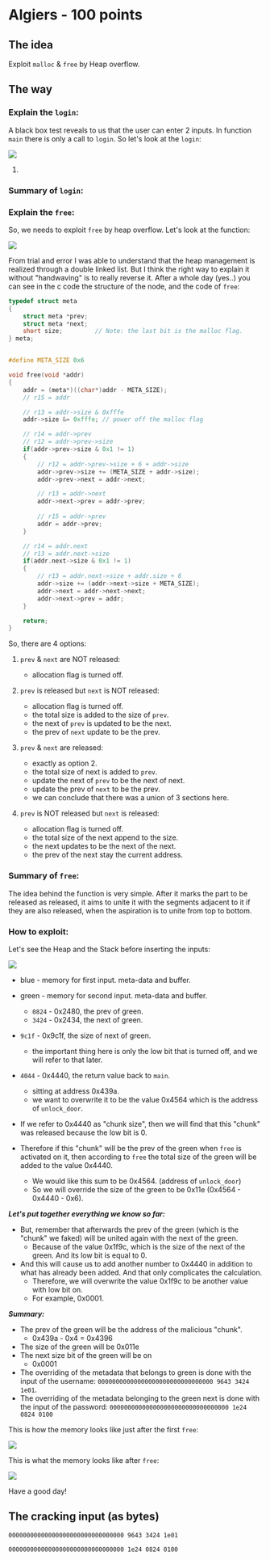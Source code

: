 # Algiers - 100 points
 
## The idea
Exploit `malloc` & `free` by Heap overflow.

## The way

### Explain the `login`:

A black box test reveals to us that the user can enter 2 inputs.
In function `main` there is only a call to `login`. So let's look at the `login`:

<img src="./13.1.png"></img>

1. 



### Summary of `login`:

### Explain the `free`:

So, we needs to exploit `free` by heap overflow.
Let's look at the function:

<img src="./13.2.png"></img>



From trial and error I was able to understand that the heap management is realized through a double linked list. But I think the right way to explain it without "handwaving" is to really reverse it. After a whole day (yes..) you can see in the c code the structure of the node, and the code of `free`:

```c
typedef struct meta
{
    struct meta *prev;
    struct meta *next;
    short size;         // Note: the last bit is the malloc flag.
} meta;
```
```c

#define META_SIZE 0x6

void free(void *addr)
{
    addr = (meta*)((char*)addr - META_SIZE);
    // r15 = addr

    // r13 = addr->size & 0xfffe
    addr->size &= 0xfffe; // power off the malloc flag

    // r14 = addr->prev
    // r12 = addr->prev->size
    if(addr->prev->size & 0x1 != 1)
    {
        // r12 = addr->prev->size + 6 + addr->size
        addr->prev->size += (META_SIZE + addr->size);
        addr->prev->next = addr->next;

        // r13 = addr->next
        addr->next->prev = addr->prev;
        
        // r15 = addr->prev
        addr = addr->prev;
    }

    // r14 = addr.next
    // r13 = addr.next->size
    if(addr.next->size & 0x1 != 1)
    {
        // r13 = addr.next->size + addr.size + 6
        addr->size += (addr->next->size + META_SIZE);
        addr->next = addr->next->next;
        addr->next->prev = addr;
    }

    return;
}
```
So, there are 4 options:
1. `prev` & `next` are NOT released:
    * allocation flag is turned off.

2. `prev` is released but `next` is NOT released:
    * allocation flag is turned off.
    * the total size is added to the size of `prev`.
    * the next of `prev` is updated to be the next.
    * the prev of `next` update to be the prev.

3. `prev` & `next` are released:
    * exactly as option 2.
    * the total size of next is added to `prev`.
    * update the next of `prev` to be the next of next.
    * update the prev of `next` to be the prev.
    * we can conclude that there was a union of 3 sections here.

4. `prev` is NOT released but `next` is released:
    * allocation flag is turned off.
    * the total size of the next append to the size.
    * the next updates to be the next of the next.
    * the prev of the next stay the current address.
    

### Summary of `free`:
The idea behind the function is very simple. After it marks the part to be released as released, it aims to unite it with the segments adjacent to it if they are also released, when the aspiration is to unite from top to bottom.

### How to exploit:

Let's see the Heap and the Stack before inserting the inputs:

<img src="./13.3.png"><img>

* blue - memory for first input. meta-data and buffer.
* green - memory for second input. meta-data and buffer.
    * `0824` - 0x2480, the prev of green.
    * `3424` - 0x2434, the next of green.
* `9c1f` - 0x9c1f, the size of next of green.
    * the important thing here is only the low bit that is turned off, and we will refer to that later.
* `4044` - 0x4440, the return value back to `main`.
    * sitting at address 0x439a.
    * we want to overwrite it to be the value 0x4564 which is the address of `unlock_door`.

* If we refer to 0x4440 as "chunk size", then we will find that this "chunk" was released because the low bit is 0.
* Therefore if this "chunk" will be the prev of the green when `free` is activated on it, then according to `free` the total size of the green will be added to the value 0x4440.
     * We would like this sum to be 0x4564. (address of `unlock_door`)
     * So we will override the size of the green to be 0x11e (0x4564 - 0x4440 - 0x6).

***Let's put together everything we know so far:***

* But, remember that afterwards the prev of the green (which is the "chunk" we faked) will be united again with the next of the green.
     * Because of the value 0x1f9c, which is the size of the next of the green. And its low bit is equal to 0.
* And this will cause us to add another number to 0x4440 in addition to what has already been added. And that only complicates the calculation.
     * Therefore, we will overwrite the value 0x1f9c to be another value with low bit on.
     * For example, 0x0001.

***Summary:***
* The prev of the green will be the address of the malicious "chunk".
    * 0x439a - 0x4 = 0x4396
* The size of the green will be 0x011e
* The next size bit of the green will be on
    * 0x0001
* The overriding of the metadata that belongs to green is done with the input of the username: `00000000000000000000000000000000 9643 3424 1e01`.
* The overriding of the metadata belonging to the green next is done with the input of the password: `000000000000000000000000000000000 1e24 0824 0100`

This is how the memory looks like just after the first `free`:

<img src="./13.4.png"><img>

This is what the memory looks like after `free`:

<img src="./13.5.png"><img>

Have a good day!

## The cracking input (as bytes)
```
00000000000000000000000000000000 9643 3424 1e01
```
```
00000000000000000000000000000000 1e24 0824 0100
```